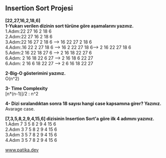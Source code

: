 ## Insertion Sort Projesi <br/>
**[22,27,16,2,18,6]** <br/>
**1-Yukarı verilen dizinin sort türüne göre aşamalarını yazınız.** <br/>
1.Adım:22	27	16	2	18	6 <br/>
2.Adım:22	27	16	2	18	6 <br/>
3.Adım:22	16	27	2	18	6	-->	16	22	27	2	18	6 <br/>
4.Adım:.16	22	2	27	18	6	-->	16	2	22	27	18	6-->	2	16	22	27	18	6 <br/>
5.Adım:2	16	22	18	27	6	-->	2	16	18	22	27	6 <br/>
6.Adım:	2	16	18	22	6	27	-->	2	16	18	6	22	27 <br/>
6.Adım:	2	16	6	18	22	27	-->	2	6	16	18	22	27 <br/>


**2-Big-O gösterimini yazınız.** <br/>
O(n^2)

**3- Time Complexity** <br/>
[n*(n-1)]/2 : n^2 <br/>

**4- Dizi sıralandıktan sonra 18 sayısı hangi case kapsamına girer? Yazınız.**<br/>
Avarage case. <br/>


**[7,3,5,8,2,9,4,15,6] dizisinin Insertion Sort'a göre ilk 4 adımını yazınız.**<br/>
1.Adım	7	3	5	8	2	9	4	15	6 <br/>
2.Adım	3	7	5	8	2	9	4	15	6 <br/>
3.Adım	3	5	7	8	2	9	4	15	6 <br/>
4.Adım	3	5	7	8	2	9	4	15	6 <br/>

www.patika.dev
